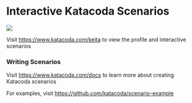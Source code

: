 # Interactive Katacoda Scenarios

[![](http://shields.katacoda.com/katacoda/keita/count.svg)](https://www.katacoda.com/keita "Get your profile on Katacoda.com")

Visit https://www.katacoda.com/keita to view the profile and interactive scenarios

### Writing Scenarios
Visit https://www.katacoda.com/docs to learn more about creating Katacoda scenarios

For examples, visit https://github.com/katacoda/scenario-example
